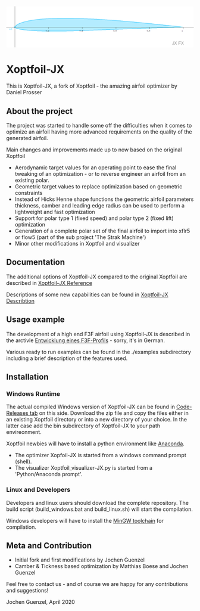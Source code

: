 
<!-- PROJECT LOGO -->
<br />
<p align="center">
  <a href="https://github.com/jxjo/Xoptfoil">
    <img src="images/logo.png" alt="Logo" width="800" >
  </a>
</p>

# Xoptfoil-JX

This is Xoptfoil-JX, a fork of Xoptfoil - the amazing airfoil optimizer by Daniel Prosser  



## About the project

The project was started to handle some off the difficulties when it comes to optimize an airfoil having more advanced requirements on the quality of the generated airfoil. 

Main changes and improvements made up to now based on the original Xoptfoil

* Aerodynamic target values for an operating point to ease the final tweaking of an optimization - or to reverse engineer an airfoil from an existing polar.
* Geometric target values to replace optimization based on geometric constraints
* Instead of Hicks Henne shape functions the geometric airfoil parameters thickness, camber and leading edge radius can be used to perform a lightweight and fast optimization
* Support for polar type 1 (fixed speed) and polar type 2 (fixed lift) optimization
* Generation of a complete polar set of the final airfoil to import into xflr5 or flow5 (part of the sub project 'The Strak Machine')
* Minor other modifications in Xoptfoil and visualizer


## Documentation 

The additional options of Xoptfoil-JX compared to the original Xoptfoil are described in [Xoptfoil-JX Reference](https://github.com/jxjo/Xoptfoil/blob/master/doc/Xoptfoil-JX%20Reference.pdf)

Descriptions of some new capabilities can be found in [Xoptfoil-JX Describtion](https://github.com/jxjo/Xoptfoil/blob/master/doc/Xoptfoil-JX%20Description.pdf)

## Usage example

The development of a high end F3F airfoil using Xoptfoil-JX is described in the arctivle [Entwicklung eines F3F-Profils](http://www.rc-network.de/forum/showthread.php/769110-Entwicklung-eines-F3F-Profils) - sorry, it's in German.

Various ready to run examples can be found in the ./examples subdirectory including a brief description of the features used.

## Installation

### Windows Runtime

The actual compiled Windows version of Xoptfoil-JX can be found in  [Code-Releases tab](https://github.com/jxjo/Xoptfoil/releases) on this side.
Download the zip file and copy the files either in an existing Xoptfoil directory or into a new directory of your choice. In the latter case add the bin subdirectory of Xoptfoil-JX to your path envireonment.

Xoptfoil newbies will have to install a python environment like [Anaconda](https://www.anaconda.com/distribution/).

- The optimizer Xopfoil-JX is started from a windows command prompt (shell).
- The visualizer Xoptfoil_visualizer-JX.py is started from a 'Python/Anaconda prompt'.

### Linux and Developers

Developers and linux users should download the complete repository. The build script (build_windows.bat and build_linux.sh) will start the compilation.

Windows developers will have to install the [MinGW toolchain](https://sourceforge.net/projects/mingw-w64/files/Toolchains%20targetting%20Win32/Personal%20Builds/mingw-builds/) for compilation.

## Meta and Contribution

* Initial fork and first modifications by Jochen Guenzel 
* Camber & Tickness based optimization by Matthias Boese and Jochen Guenzel

Feel free to contact us - and of course we are happy for any contributions and suggestions!

Jochen Guenzel, April 2020
